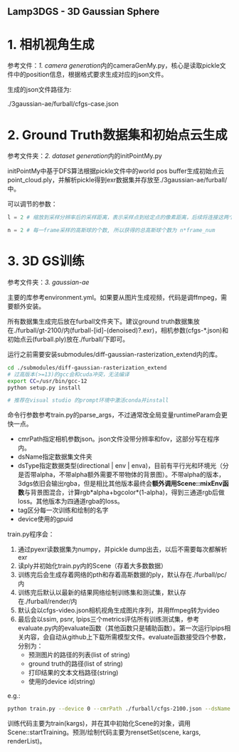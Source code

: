 Lamp3DGS - 3D Gaussian Sphere
---

# 1. 相机视角生成

参考文件：*1. camera generation*内的cameraGenMy.py，核心是读取pickle文件中的position信息，根据格式要求生成对应的json文件。

生成的json文件路径为:

./3gaussian-ae/furball/cfgs-case.json

# 2. Ground Truth数据集和初始点云生成

参考文件夹：*2. dataset generation*内的initPointMy.py

initPointMy中基于DFS算法根据pickle文件中的world pos buffer生成初始点云point_cloud.ply，并解析pickle得到exr数据集并存放至./3gaussian-ae/furball/中。

可以调节的参数：

```python
l = 2 # 缩放到采样分辨率后的采样距离，表示采样点到给定点的像素距离，后续将连接这两个点作为椭球体的长边

n = 2 # 每一frame采样的高斯球的个数, 所以获得的总高斯球个数为 n*frame_num
```

# 3. 3D GS训练

参考文件夹：*3. gaussian-ae*

主要的库参考environment.yml。如果要从图片生成视频，代码是调ffmpeg，需要额外安装。

所有数据集生成完后放在furball文件夹下。建议ground truth数据集放在./furball/gt-2100/内(furball-[id]-(denoised)?.exr)，相机参数(cfgs-*.json)和初始点云(furball.ply)放在./furball/下即可。

运行之前需要安装submodules/diff-gaussian-rasterization_extend内的库。

```bash
cd ./submodules/diff-gaussian-rasterization_extend
# 过高版本(>=13)的gcc会和cuda冲突，无法编译
export CC=/usr/bin/gcc-12
python setup.py install

# 推荐在visual studio 的prompt环境中激活conda并install
```

命令行参数参考train.py的parse_args，不过通常改全局变量runtimeParam会更快一点。

* cmrPath指定相机参数json。json文件没带分辨率和fov，这部分写在程序内。
* dsName指定数据集文件夹
* dsType指定数据类型(directional | env | enva)，目前有平行光和环境光（分是否带alpha，不带alpha额外需要不带物体的背景图）。不带alpha的版本，3dgs依旧会输出rgba，但是相比其他版本最终会**额外调用Scene::mixEnv函数**与背景图混合，计算rgb\*alpha+bgcolor\*(1-alpha)，得到三通道rgb后做loss。其他版本为四通道rgba的loss。
* tag区分每一次训练和绘制的名字
* device使用的gpuid

train.py程序会：

1. 通过pyexr读数据集为numpy，并pickle dump出去，以后不需要每次都解析exr
2. 读ply并初始化train.py内的Scene（存着大多数数据）
3. 训练完后会生成存着网络的pth和存着高斯数据的ply，默认存在./furball/pc/内
4. 训练完后默认以最新的结果网络绘制训练集和测试集，默认存在./furball/render/内
5. 默认会以cfgs-video.json相机视角生成图片序列，并用ffmpeg转为video
6. 最后会以ssim, psnr, lpips三个metrics评估所有训练测试集，参考evaluate.py内的evaluate函数（其他函数只是辅助函数）。第一次运行lpips相关内容，会自动从github上下载所需模型文件。evaluate函数接受四个参数，分别为：
    * 预测图片的路径的列表(list of string)
    * ground truth的路径(list of string)
    * 打印结果的文本文档路径(string)
    * 使用的device id(string)

e.g.:

```bash
python train.py --device 0 --cmrPath ./furball/cfgs-2100.json --dsName gt-2100 --dsType directional --tag 20241127_test1
```

训练代码主要为train(kargs)，并在其中初始化Scene的对象，调用Scene::startTraining。预测/绘制代码主要为rensetSet(scene, kargs, renderList)。
